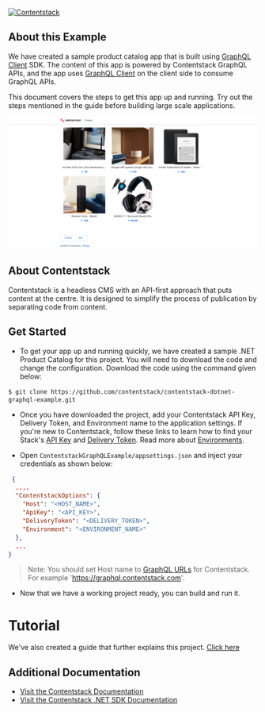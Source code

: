 [![Contentstack](https://www.contentstack.com/docs/static/images/contentstack.png)](https://www.contentstack.com/)

## About this Example

We have created a sample product catalog app that is built using [GraphQL Client](https://www.nuget.org/packages/GraphQL.Client/) SDK. The content of this app is powered by Contentstack GraphQL APIs,  and the app uses [GraphQL Client](https://github.com/github/graphql-client) on the client side to consume GraphQL APIs.

This document covers the steps to get this app up and running. Try out the steps mentioned in the guide before building large scale applications.

![Homepage Screenshot](./Screenshots/product-catelog-image.png?raw=true "Homepage screenshot")

## About Contentstack

Contentstack is a headless CMS with an API-first approach that puts content at the centre. It is designed to simplify the process of publication by separating code from content.

## Get Started

 - To get your app up and running quickly, we have created a sample .NET Product Catalog for this project. You will need to download the code and change the configuration. Download the code using the command given below:
```
$ git clone https://github.com/contentstack/contentstack-dotnet-graphql-example.git
```
  
 - Once you have downloaded the project, add your Contentstack API Key, Delivery Token, and Environment name to the application settings. If you're new to Contentstack, follow these links to learn how to find your Stack's [API Key](https://www.contentstack.com/docs/guide/stack#edit-a-stack) and [Delivery Token](https://www.contentstack.com/docs/guide/tokens#create-a-delivery-token). Read more about [Environments](https://www.contentstack.com/docs/guide/environments).

 - Open ```ContentstackGraphQLExample/appsettings.json``` and inject your credentials as shown below:
```json
 {
  ....
  "ContentstackOptions": {
    "Host": "<HOST_NAME>",
    "ApiKey": "<API_KEY>",
    "DeliveryToken": "<DELIVERY_TOKEN>",
    "Environment": "<ENVIRONMENT_NAME>"
  },
  ...
}
```
> Note: You should set Host name to [GraphQL URLs](https://www.contentstack.com/docs/developers/apis/graphql-content-delivery-api/#base-url) for Contentstack. For example 'https://graphql.contentstack.com'.

 - Now that we have a working project ready, you can build and run it.

# Tutorial

We've also created a guide that further explains this project. [Click here](https://www.contentstack.com/docs/developers/sample-apps/build-a-product-catalog-app-using-graphql-client-and-net/)

## Additional Documentation
 - [Visit the Contentstack Documentation](https://www.contentstack.com/docs/)
 - [Visit the Contentstack .NET SDK Documentation](https://github.com/contentstack/contentstack-dotnet)
